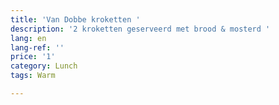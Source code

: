 ```yaml
---
title: 'Van Dobbe kroketten '
description: '2 kroketten geserveerd met brood & mosterd '
lang: en
lang-ref: ''
price: '1'
category: Lunch
tags: Warm

---
```


